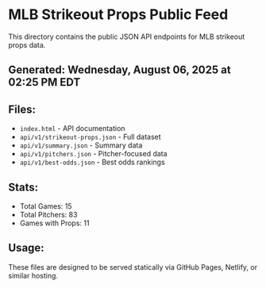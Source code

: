 # MLB Strikeout Props Public Feed

This directory contains the public JSON API endpoints for MLB strikeout props data.

## Generated: Wednesday, August 06, 2025 at 02:25 PM EDT

## Files:
- `index.html` - API documentation
- `api/v1/strikeout-props.json` - Full dataset
- `api/v1/summary.json` - Summary data
- `api/v1/pitchers.json` - Pitcher-focused data  
- `api/v1/best-odds.json` - Best odds rankings

## Stats:
- Total Games: 15
- Total Pitchers: 83
- Games with Props: 11

## Usage:
These files are designed to be served statically via GitHub Pages, Netlify, or similar hosting.

